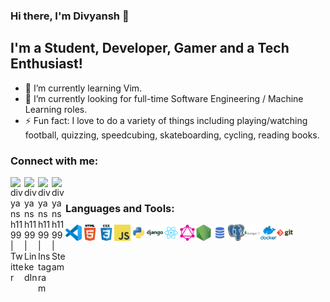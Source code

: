 ### Hi there, I'm Divyansh 👋

## I'm a Student, Developer, Gamer and a Tech Enthusiast!

- 🌱 I’m currently learning Vim.
- 👯 I’m currently looking for full-time Software Engineering / Machine Learning roles.
- ⚡ Fun fact: I love to do a variety of things including playing/watching football, quizzing, speedcubing, skateboarding, cycling, reading books.

### Connect with me:

[<img align="left" alt="divyansh1199 | Twitter" width="22px" src="https://cdn.jsdelivr.net/npm/simple-icons@v3/icons/twitter.svg" />][twitter]
[<img align="left" alt="divyansh1199 | LinkedIn" width="22px" src="https://cdn.jsdelivr.net/npm/simple-icons@v3/icons/linkedin.svg" />][linkedin]
[<img align="left" alt="divyansh1199 | Instagram" width="22px" src="https://cdn.jsdelivr.net/npm/simple-icons@v3/icons/instagram.svg" />][instagram]
[<img align="left" alt="divyansh1199 | Steam" width="22px" src="https://cdn.jsdelivr.net/npm/simple-icons@v3/icons/steam.svg" />][steam]

<br />

### Languages and Tools:

<img align="left" alt="Visual Studio Code" width="26px" src="https://raw.githubusercontent.com/github/explore/80688e429a7d4ef2fca1e82350fe8e3517d3494d/topics/visual-studio-code/visual-studio-code.png" />
<img align="left" alt="HTML5" width="26px" src="https://raw.githubusercontent.com/github/explore/80688e429a7d4ef2fca1e82350fe8e3517d3494d/topics/html/html.png" />
<img align="left" alt="CSS3" width="26px" src="https://raw.githubusercontent.com/github/explore/80688e429a7d4ef2fca1e82350fe8e3517d3494d/topics/css/css.png" />
<img align="left" alt="JavaScript" width="26px" src="https://raw.githubusercontent.com/github/explore/80688e429a7d4ef2fca1e82350fe8e3517d3494d/topics/javascript/javascript.png" />
<img align="left" alt="JavaScript" width="26px" src="https://raw.githubusercontent.com/github/explore/80688e429a7d4ef2fca1e82350fe8e3517d3494d/topics/python/python.png" />
<img align="left" alt="JavaScript" width="26px" src="https://raw.githubusercontent.com/github/explore/80688e429a7d4ef2fca1e82350fe8e3517d3494d/topics/django/django.png" />
<img align="left" alt="React" width="26px" src="https://raw.githubusercontent.com/github/explore/80688e429a7d4ef2fca1e82350fe8e3517d3494d/topics/react/react.png" />
<img align="left" alt="GraphQL" width="26px" src="https://raw.githubusercontent.com/github/explore/80688e429a7d4ef2fca1e82350fe8e3517d3494d/topics/graphql/graphql.png" />
<img align="left" alt="Node.js" width="26px" src="https://raw.githubusercontent.com/github/explore/80688e429a7d4ef2fca1e82350fe8e3517d3494d/topics/nodejs/nodejs.png" />
<img align="left" alt="SQL" width="26px" src="https://raw.githubusercontent.com/github/explore/80688e429a7d4ef2fca1e82350fe8e3517d3494d/topics/sql/sql.png" />
<img align="left" alt="MySQL" width="26px" src="https://raw.githubusercontent.com/github/explore/80688e429a7d4ef2fca1e82350fe8e3517d3494d/topics/postgresql/postgresql.png" />
<img align="left" alt="MongoDB" width="26px" src="https://raw.githubusercontent.com/github/explore/80688e429a7d4ef2fca1e82350fe8e3517d3494d/topics/mongodb/mongodb.png" />
<img align="left" alt="MongoDB" width="26px" src="https://raw.githubusercontent.com/github/explore/80688e429a7d4ef2fca1e82350fe8e3517d3494d/topics/docker/docker.png" />
<img align="left" alt="Git" width="26px" src="https://raw.githubusercontent.com/github/explore/80688e429a7d4ef2fca1e82350fe8e3517d3494d/topics/git/git.png" />
<br />
<br />

[twitter]: https://twitter.com/Ag_Dv1199
[instagram]: https://instagram.com/divyansh1199
[linkedin]: https://linkedin.com/in/divyansh1199
[steam]: https://steamcommunity.com/profiles/76561198140874918/
